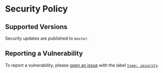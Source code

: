# Security Policy

## Supported Versions

Security updates are published to `master`.

## Reporting a Vulnerability

To report a vulnerability, please [open an issue](https://github.com/Cynnexis/tide/issues) with the label [`type: security`](https://github.com/Cynnexis/tide/labels/type%3A%20security).

